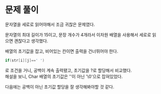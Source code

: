 # 문제 풀이

문자열을 세로로 읽어야해서 조금 귀찮은 문제였다.  

문자열의 최대 길이가 15이고, 문장 개수가 4개라서 이차원 배열을 사용해서 세로로 읽으면 괜찮다고 생각했다.   

배열의 초기값을 잡고, 비어있는 칸이면 출력을 건너뛰어야 한다.
```java
if(str[i][j]==' ')
```
로 조건을 거니, 공백이 계속 출력됐고, 초기값을 ?로 할당해서 비교했다.   
해설을 보니, Char 배열의 초기값은 ''이 아닌 '\0'으로 잡혀있었다.  

다음에는 공백이 아닌 초기값 할당을 잘 생각해봐야할 것 같다.